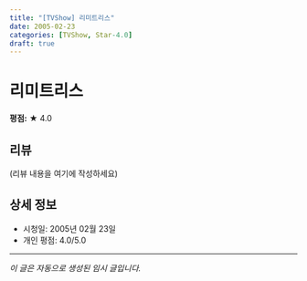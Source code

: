 ```yaml
---
title: "[TVShow] 리미트리스"
date: 2005-02-23
categories: [TVShow, Star-4.0]
draft: true
---
```


# 리미트리스

**평점:** ★ 4.0

## 리뷰

(리뷰 내용을 여기에 작성하세요)

## 상세 정보

- 시청일: 2005년 02월 23일
- 개인 평점: 4.0/5.0

---

*이 글은 자동으로 생성된 임시 글입니다.*
